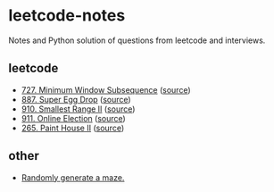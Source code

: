 # leetcode-notes
Notes and Python solution of questions from leetcode and interviews.
## leetcode
* [727. Minimum Window Subsequence](https://github.com/garypush/leetcode-notes/blob/master/leetcode/727.py) ([source](https://leetcode.com/problems/minimum-window-subsequence/description))
* [887. Super Egg Drop](https://github.com/garypush/leetcode-notes/blob/master/leetcode/887.py) ([source](https://leetcode.com/problems/super-egg-drop/description/))
* [910. Smallest Range II](https://github.com/garypush/leetcode-notes/blob/master/leetcode/910.py) ([source](https://leetcode.com/problems/smallest-range-ii/description/))
* [911. Online Election](https://github.com/garypush/leetcode-notes/blob/master/leetcode/911.py) ([source](https://leetcode.com/problems/online-election/description/))
* [265. Paint House II](https://github.com/garypush/leetcode-notes/blob/master/leetcode/265.py) ([source](https://leetcode.com/problems/paint-house-ii/))
## other
* [Randomly generate a maze.](https://github.com/garypush/leetcode-notes/blob/master/other/maze.py)
